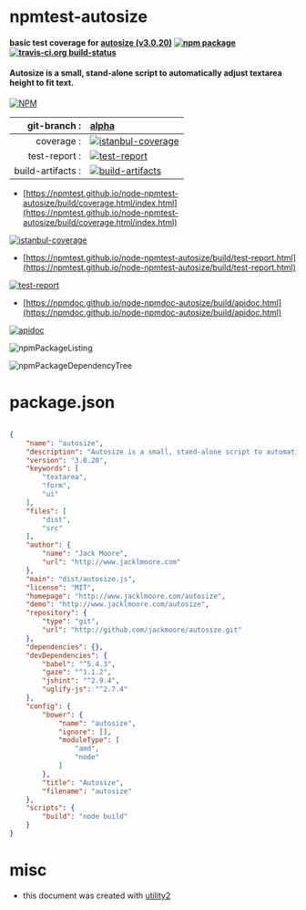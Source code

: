 # npmtest-autosize

#### basic test coverage for  [autosize (v3.0.20)](http://www.jacklmoore.com/autosize)  [![npm package](https://img.shields.io/npm/v/npmtest-autosize.svg?style=flat-square)](https://www.npmjs.org/package/npmtest-autosize) [![travis-ci.org build-status](https://api.travis-ci.org/npmtest/node-npmtest-autosize.svg)](https://travis-ci.org/npmtest/node-npmtest-autosize)

#### Autosize is a small, stand-alone script to automatically adjust textarea height to fit text.

[![NPM](https://nodei.co/npm/autosize.png?downloads=true&downloadRank=true&stars=true)](https://www.npmjs.com/package/autosize)

| git-branch : | [alpha](https://github.com/npmtest/node-npmtest-autosize/tree/alpha)|
|--:|:--|
| coverage : | [![istanbul-coverage](https://npmtest.github.io/node-npmtest-autosize/build/coverage.badge.svg)](https://npmtest.github.io/node-npmtest-autosize/build/coverage.html/index.html)|
| test-report : | [![test-report](https://npmtest.github.io/node-npmtest-autosize/build/test-report.badge.svg)](https://npmtest.github.io/node-npmtest-autosize/build/test-report.html)|
| build-artifacts : | [![build-artifacts](https://npmtest.github.io/node-npmtest-autosize/glyphicons_144_folder_open.png)](https://github.com/npmtest/node-npmtest-autosize/tree/gh-pages/build)|

- [https://npmtest.github.io/node-npmtest-autosize/build/coverage.html/index.html](https://npmtest.github.io/node-npmtest-autosize/build/coverage.html/index.html)

[![istanbul-coverage](https://npmtest.github.io/node-npmtest-autosize/build/screenCapture.buildCi.browser.%252Ftmp%252Fbuild%252Fcoverage.lib.html.png)](https://npmtest.github.io/node-npmtest-autosize/build/coverage.html/index.html)

- [https://npmtest.github.io/node-npmtest-autosize/build/test-report.html](https://npmtest.github.io/node-npmtest-autosize/build/test-report.html)

[![test-report](https://npmtest.github.io/node-npmtest-autosize/build/screenCapture.buildCi.browser.%252Ftmp%252Fbuild%252Ftest-report.html.png)](https://npmtest.github.io/node-npmtest-autosize/build/test-report.html)

- [https://npmdoc.github.io/node-npmdoc-autosize/build/apidoc.html](https://npmdoc.github.io/node-npmdoc-autosize/build/apidoc.html)

[![apidoc](https://npmdoc.github.io/node-npmdoc-autosize/build/screenCapture.buildCi.browser.%252Ftmp%252Fbuild%252Fapidoc.html.png)](https://npmdoc.github.io/node-npmdoc-autosize/build/apidoc.html)

![npmPackageListing](https://npmtest.github.io/node-npmtest-autosize/build/screenCapture.npmPackageListing.svg)

![npmPackageDependencyTree](https://npmtest.github.io/node-npmtest-autosize/build/screenCapture.npmPackageDependencyTree.svg)



# package.json

```json

{
    "name": "autosize",
    "description": "Autosize is a small, stand-alone script to automatically adjust textarea height to fit text.",
    "version": "3.0.20",
    "keywords": [
        "textarea",
        "form",
        "ui"
    ],
    "files": [
        "dist",
        "src"
    ],
    "author": {
        "name": "Jack Moore",
        "url": "http://www.jacklmoore.com"
    },
    "main": "dist/autosize.js",
    "license": "MIT",
    "homepage": "http://www.jacklmoore.com/autosize",
    "demo": "http://www.jacklmoore.com/autosize",
    "repository": {
        "type": "git",
        "url": "http://github.com/jackmoore/autosize.git"
    },
    "dependencies": {},
    "devDependencies": {
        "babel": "^5.4.3",
        "gaze": "^1.1.2",
        "jshint": "^2.9.4",
        "uglify-js": "^2.7.4"
    },
    "config": {
        "bower": {
            "name": "autosize",
            "ignore": [],
            "moduleType": [
                "amd",
                "node"
            ]
        },
        "title": "Autosize",
        "filename": "autosize"
    },
    "scripts": {
        "build": "node build"
    }
}
```



# misc
- this document was created with [utility2](https://github.com/kaizhu256/node-utility2)
